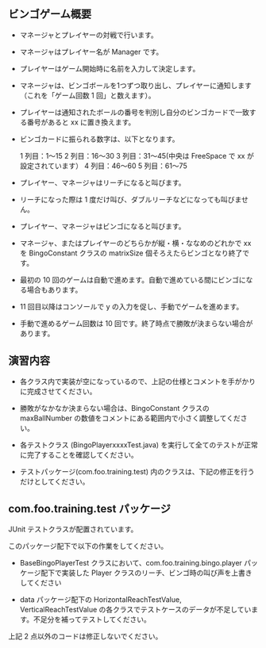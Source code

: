 ビンゴゲーム概要
---------------------------------------

* マネージャとプレイヤーの対戦で行います。

* マネージャはプレイヤー名が Manager です。

* プレイヤーはゲーム開始時に名前を入力して決定します。

* マネージャは、ビンゴボールを1つずつ取り出し、プレイヤーに通知します（これを「ゲーム回数 1 回」と数えます）。

* プレイヤーは通知されたボールの番号を判別し自分のビンゴカードで一致する番号があると xx に置き換えます。

* ビンゴカードに振られる数字は、以下となります。

	1 列目：1～15
	2 列目：16～30
	3 列目：31～45(中央は FreeSpace で xx が設定されています）
	4 列目：46～60
	5 列目：61～75

* プレイヤー、マネージャはリーチになると叫びます。

* リーチになった際は 1 度だけ叫び、ダブルリーチなどになっても叫びません。

* プレイヤー、マネージャはビンゴになると叫びます。

* マネージャ、またはプレイヤーのどちらかが縦・横・ななめのどれかで xx を BingoConstant クラスの matrixSize 個そろえたらビンゴとなり終了です。

* 最初の 10 回のゲームは自動で進めます。自動で進めている間にビンゴになる場合もあります。

* 11 回目以降はコンソールで y の入力を促し、手動でゲームを進めます。

* 手動で進めるゲーム回数は 10 回です。終了時点で勝敗が決まらない場合があります。


演習内容
---------------------------------------

* 各クラス内で実装が空になっているので、上記の仕様とコメントを手がかりに完成させてください。

* 勝敗がなかなか決まらない場合は、BingoConstant クラスの maxBallNumber の数値をコメントにある範囲内で小さく調整してください。

* 各テストクラス (BingoPlayerxxxxTest.java) を実行して全てのテストが正常に完了することを確認してください。

* テストパッケージ(com.foo.training.test) 内のクラスは、下記の修正を行うだけとしてください。


com.foo.training.test パッケージ
---------------------------------------
JUnit テストクラスが配置されています。

このパッケージ配下で以下の作業をしてください。

* BaseBingoPlayerTest クラスにおいて、com.foo.training.bingo.player パッケージ配下で実装した Player クラスのリーチ、ビンゴ時の叫び声を上書きしてください

* data パッケージ配下の HorizontalReachTestValue, VerticalReachTestValue の各クラスでテストケースのデータが不足しています。不足分を補ってテストしてください。

上記 2 点以外のコードは修正しないでください。


